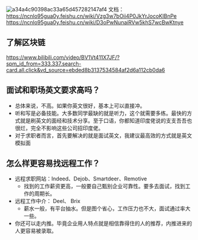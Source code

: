 ![a34a4c90398ac33a65d457282147af4](https://github.com/user-attachments/assets/29985e7d-c06f-4cfe-b4b3-37f14256217e)
文档：
https://ncnlo95gua0y.feishu.cn/wiki/Vzg3w7bOii4P0JkYrJocoKIBnPe
https://ncnlo95gua0y.feishu.cn/wiki/D3oPwNunaiRVw5khS7wcBwKtnye

## 了解区块链
https://www.bilibili.com/video/BV1Vt411X7JF/?spm_id_from=333.337.search-card.all.click&vd_source=ebded8b3137534584af2d6a112cb0da6

## 面试和职场英文要求高吗？
- 总体来说，不高。如果你英文很好，基本上可以直接冲。
- 听和写是必备技能。大多数同学最缺的就是听力，这个就需要多练。最快的方式就是刷英文的面经和技术分享。至于口语，你都知道印度佬说的支支吾吾也很烂，完全不影响这些公司招印度佬。
- 对于求职者而言，首先要解决的就是面试英文，我建议最高效的方式就是英文模拟面
## 怎么样更容易找远程工作？
- 远程求职网站：Indeed、Dejob、Smartdeer、Remotive
  - 找到的工作薪资更高，一般要自己甄别企业可靠性。要多去面试，找到工作的周期长。
- 远程工作中介： Deel、 Brix
  - 薪水一般，有平台抽水。但是图个省心，工作压力也不大，面试通过率大一些。
- 你还可以走内推。毕竟企业用人特点就是相信靠得住的人的推荐，内推进来的人更容易被录取。
